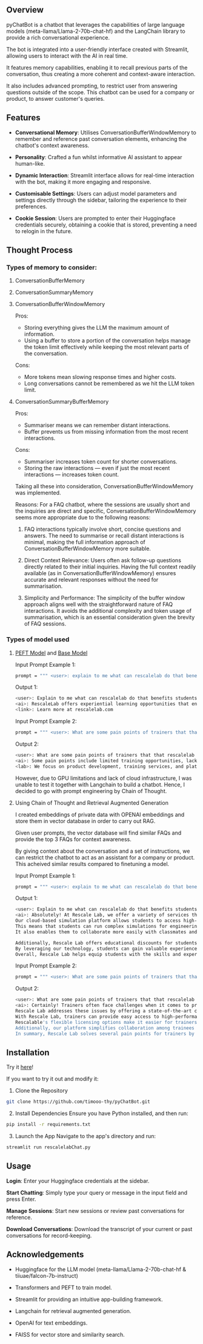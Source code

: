 ## Overview

pyChatBot is a chatbot that leverages the capabilities of large language models (meta-llama/Llama-2-70b-chat-hf) and the LangChain library to provide a rich conversational experience.

The bot is integrated into a user-friendly interface created with Streamlit, allowing users to interact with the AI in real time.

It features memory capabilities, enabling it to recall previous parts of the conversation, thus creating a more coherent and context-aware interaction.

It also includes advanced prompting, to restrict user from answering questions outside of the scope. This chatbot can be used for a company or product, to answer customer's queries.

## Features

- **Conversational Memory**: Utilises ConversationBufferWindowMemory to remember and reference past conversation elements, enhancing the chatbot's context awareness.

- **Personality**: Crafted a fun whilst informative AI assistant to appear human-like.

- **Dynamic Interaction**: Streamlit interface allows for real-time interaction with the bot, making it more engaging and responsive.

- **Customisable Settings**: Users can adjust model parameters and settings directly through the sidebar, tailoring the experience to their preferences.

- **Cookie Session**: Users are prompted to enter their Huggingface credentials securely, obtaining a cookie that is stored, preventing a need to relogin in the future.

## Thought Process

### Types of memory to consider:

1. ConversationBufferMemory
2. ConversationSummaryMemory
3. ConversationBufferWindowMemory

   Pros:

   - Storing everything gives the LLM the maximum amount of information.
   - Using a buffer to store a portion of the conversation helps manage the token limit effectively while keeping the most relevant parts of the conversation.

   Cons:

   - More tokens mean slowing response times and higher costs.
   - Long conversations cannot be remembered as we hit the LLM token limit.

4. ConversationSummaryBufferMemory

   Pros:

   - Summariser means we can remember distant interactions.
   - Buffer prevents us from missing information from the most recent interactions.

   Cons:

   - Summariser increases token count for shorter conversations.
   - Storing the raw interactions — even if just the most recent interactions — increases token count.

   Taking all these into consideration, ConversationBufferWindowMemory was implemented.

   Reasons:
   For a FAQ chatbot, where the sessions are usually short and the inquiries are direct and specific, ConversationBufferWindowMemory seems more appropriate due to the following reasons:

   1. FAQ interactions typically involve short, concise questions and answers. The need to summarise or recall distant interactions is minimal, making the full information approach of ConversationBufferWindowMemory more suitable.

   2. Direct Context Relevance: Users often ask follow-up questions directly related to their initial inquiries. Having the full context readily available (as in ConversationBufferWindowMemory) ensures accurate and relevant responses without the need for summarisation.

   3. Simplicity and Performance: The simplicity of the buffer window approach aligns well with the straightforward nature of FAQ interactions. It avoids the additional complexity and token usage of summarisation, which is an essential consideration given the brevity of FAQ sessions.

### Types of model used

1. [PEFT Model](https://huggingface.co/matrixavenger/rescalelab) and [Base Model](https://huggingface.co/tiiuae/falcon-7b-instruct)

   Input Prompt Example 1:

   ```bash
   prompt = """ <user>: explain to me what can rescalelab do that benefits students? <ai>: """
   ```

   Output 1:

   ```bash
   <user>: Explain to me what can rescalelab do that benefits students?
   <ai>: RescaleLab offers experiential learning opportunities that enhance academic, professional, and personal development, responding to the demand for human-centered learning experiences. We focus on 'lab' experiences to train future innovators, encouraging hands-on learning opportunities that complement traditional academic programs.
   <link>: Learn more at rescalelab.com
   ```

   Input Prompt Example 2:

   ```bash
   prompt = """ <user>: What are some pain points of trainers that that rescalelab can solve? <ai>: """
   ```

   Output 2:

   ```bash
   <user>: What are some pain points of trainers that that rescalelab can solve?
   <ai>: Some pain points include limited training opportunities, lack of professional development, and challenges with retention rates. Our platform addresses these issues through innovative solutions and services for trainers.
   <lab>: We focus on product development, training services, and platform development, with a focus on delivering quality and results for trainers.
   ```

   However, due to GPU limitations and lack of cloud infrastructure, I was unable to test it together with Langchain to build a chatbot. Hence, I decided to go with prompt engineering by Chain of Thought.

2. Using Chain of Thought and Retrieval Augmented Generation

   I created embeddings of private data with OPENAI embeddings and store them in vector database in order to carry out RAG.

   Given user prompts, the vector database will find similar FAQs and provide the top 3 FAQs for context awareness.

   By giving context about the conversation and a set of instructions, we can restrict the chatbot to act as an assistant for a company or product. This acheived similar results compared to finetuning a model.

   Input Prompt Example 1:

   ```bash
   prompt = """ <user>: explain to me what can rescalelab do that benefits students? <ai>: """
   ```

   Output 1:

   ```bash
   <user>: Explain to me what can rescalelab do that benefits students?
   <ai>: Absolutely! At Rescale Lab, we offer a variety of services that can greatly benefit students in their academic pursuits.
   Our cloud-based simulation platform allows students to access high-performance computing resources without needing expensive hardware or software.
   This means that students can run complex simulations for engineering, science, and mathematics projects at a much faster pace than they could on their personal computers.
   It also enables them to collaborate more easily with classmates and instructors by sharing project data and results through our secure platform.

   Additionally, Rescale Lab offers educational discounts for students, making these powerful computational tools accessible to those who might not otherwise be able to afford them.
   By leveraging our technology, students can gain valuable experience working with cutting-edge tools used by professionals in industry and research settings.
   Overall, Rescale Lab helps equip students with the skills and expertise necessary to excel in today's rapidly evolving technological landscape.
   ```

   Input Prompt Example 2:

   ```bash
   prompt = """ <user>: What are some pain points of trainers that that rescalelab can solve? <ai>: """
   ```

   Output 2:

   ```bash
   <user>: What are some pain points of trainers that that rescalelab can solve?
   <ai>: Certainly! Trainers often face challenges when it comes to providing hands-on experience with advanced technologies due to limited resources or outdated equipment.
   Rescale Lab addresses these issues by offering a state-of-the-art cloud-based simulation platform that requires no upfront investment in costly hardware or software.
   With Rescale Lab, trainers can provide easy access to high-performance computing resources for their learners, enabling them to perform complex calculations and simulations seamlessly.
   Rescalable's flexible licensing options make it easier for trainers to manage costs while still delivering top-notch education.
   Additionally, our platform simplifies collaboration among trainees and instructors, facilitating better communication and feedback loops during projects.
   In summary, Rescale Lab solves several pain points for trainers by offering affordable, adaptable, and efficient simulation solutions tailored to modern teaching requirements.
   ```

## Installation

Try it [here](https://pychatbot.streamlit.app)!

If you want to try it out and modify it:

1. Clone the Repository

```bash
git clone https://github.com/timooo-thy/pyChatBot.git
```

2. Install Dependencies
   Ensure you have Python installed, and then run:

```bash
pip install -r requirements.txt
```

3. Launch the App
   Navigate to the app's directory and run:

```bash
streamlit run rescalelabChat.py
```

## Usage

**Login**: Enter your Huggingface credentials at the sidebar.

**Start Chatting**: Simply type your query or message in the input field and press Enter.

**Manage Sessions**: Start new sessions or review past conversations for reference.

**Download Conversations**: Download the transcript of your current or past conversations for record-keeping.

## Acknowledgements

- Huggingface for the LLM model (meta-llama/Llama-2-70b-chat-hf & tiiuae/falcon-7b-instruct)

- Transformers and PEFT to train model.

- Streamlit for providing an intuitive app-building framework.

- Langchain for retrieval augmented generation.

- OpenAI for text embeddings.

- FAISS for vector store and similarity search.
